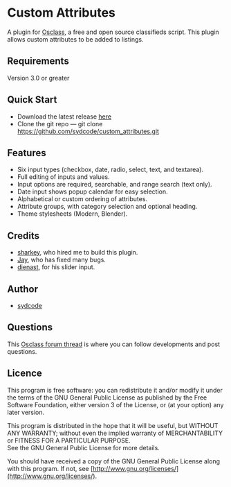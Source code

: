 Custom Attributes
=================

A plugin for [Osclass](http://osclass.org), a free and open source classifieds script.
This plugin allows custom attributes to be added to listings.

## Requirements
Version 3.0 or greater

## Quick Start
* Download the latest release [here](https://github.com/sydcode/custom_attributes/archive/master.zip)
* Clone the git repo — git clone https://github.com/sydcode/custom_attributes.git

## Features
* Six input types (checkbox, date, radio, select, text, and textarea).
* Full editing of inputs and values.
* Input options are required, searchable, and range search (text only). 
* Date input shows popup calendar for easy selection.
* Alphabetical or custom ordering of attributes.
* Attribute groups, with category selection and optional heading.
* Theme stylesheets (Modern, Blender).

## Credits
* [sharkey](http://forums.osclass.org/index.php?action=profile;u=11728), who hired me to build this plugin.
* [Jay](https://github.com/trains58554), who has fixed many bugs.
* [dienast](https://github.com/dienast), for his slider input.

## Author
* [sydcode](https://github.com/sydcode)

## Questions
This [Osclass forum thread](http://forums.osclass.org/plugins/%28new-plugin%29-custom-attributes/) is where you can follow developments and post questions.

## Licence
This program is free software: you can redistribute it and/or modify
it under the terms of the GNU General Public License as published by
the Free Software Foundation, either version 3 of the License, or
(at your option) any later version.

This program is distributed in the hope that it will be useful,
but WITHOUT ANY WARRANTY; without even the implied warranty of
MERCHANTABILITY or FITNESS FOR A PARTICULAR PURPOSE.  
See the GNU General Public License for more details.

You should have received a copy of the GNU General Public License
along with this program.  If not, see [http://www.gnu.org/licenses/](http://www.gnu.org/licenses/).